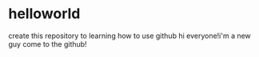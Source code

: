 # helloworld
create this repository to learning how to use github
hi everyone!i'm a new guy come to the github!
